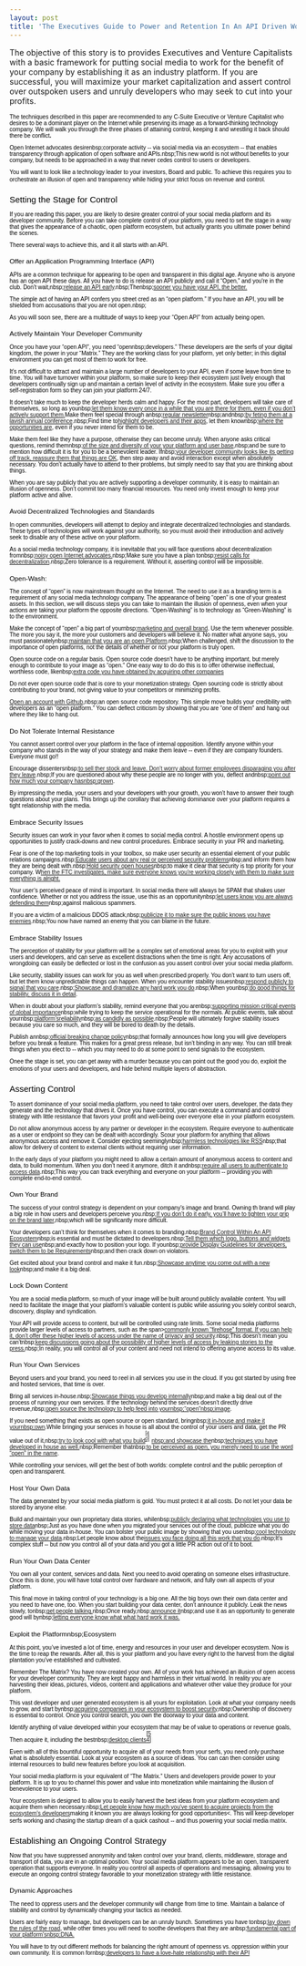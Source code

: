 ```yaml
---
layout: post
title: 'The Executives Guide to Power and Retention In An API Driven World'
---
```

<p>The objective of this story is to provides Executives and  Venture Capitalists with a basic framework for putting social media to  work for the benefit of your company by establishing it as an industry  platform. If you are successful, you will maximize your market  capitalization and assert control over outspoken users and unruly  developers who may seek to cut into your profits.</p>
<div id="contents" style="color: #000000; font-family: Verdana, Arial, Helvetica, sans-serif; font-size: 10px; font-style: normal; font-variant: normal; font-weight: normal; letter-spacing: normal; line-height: normal; orphans: auto; text-align: start; text-indent: 0px; text-transform: none; white-space: normal; widows: auto; word-spacing: 0px;">
<p>The techniques described in this paper are  recommended to any C-Suite Executive or Venture Capitalist who desires  to be a dominant player on the Internet while preserving its image as a  forward-thinking technology company. We will walk you through the three  phases of attaining control, keeping it and wrestling it back should  there be conflict<strong>.</strong></p>
<ol class="mainlist" style="font-weight: normal;"> </ol>
<p style="font-weight: normal;">Open Internet advocates desirenbsp;corporate  activity -- via social media via an ecosystem -- that enables  transparency through application of open software and APIs.nbsp;This  new world is not without benefits to your company, but needs to be  approached in a way that never cedes control to users or developers.</p>
<p style="font-weight: normal;">You will want to look like a technology leader to  your investors, Board and public. To achieve this requires you to  orchestrate an illusion of open and transparency while hiding your  strict focus on revenue and control.<a style="display: inline-block; background-image: url(/jscripts/tiny_mce/themes/advanced/skins/default/img/items.gif); width: 11px !important; height: 11px !important; background-position: 0px 0px; background-repeat: no-repeat no-repeat;" name="id.fjriogaiddjj" href="#"></a></p>
<h2 style="font-weight: normal;">Setting the Stage for Control</h2>
<p style="font-weight: normal;">If you are reading this paper, you are likely to  desire greater control of your social media platform and its developer  community. Before you can take complete control of your platform, you  need to set the stage in a way that gives the appearance of a chaotic,  open platform ecosystem, but actually grants you ultimate power behind  the scenes.</p>
<p style="font-weight: normal;">There several ways to achieve this, and it all starts with an API.</p>
<h3 style="font-weight: normal;">Offer an Application Programming Interface (API)</h3>
<p style="font-weight: normal;">APIs are a common technique for appearing to be open  and transparent in this digital age. Anyone who is anyone has an open  API these days. All you have to do is release an API publicly and call  it &ldquo;Open,&rdquo; and you're in the club. Don&rsquo;t wait,nbsp;<a class="c3" href="http://blog.twitter.com/2006/09/introducing-twitter-api.html">release an API early</a>.nbsp;Thenbsp;<a class="c3" href="http://blog.facebook.com/blog.php?post=2207512130">sooner you have your API, the better.</a></p>
<p style="font-weight: normal;">The simple act of having an API confers you street  cred as an &ldquo;open platform.&rdquo; If you have an API, you will be shielded  from accusations that you are not open.nbsp;</p>
<p style="font-weight: normal;">As you will soon see, there are a multitude of ways to keep your &ldquo;Open API&rdquo; from actually being open.</p>
<h3 style="font-weight: normal;">Actively Maintain Your Developer Community</h3>
<p style="font-weight: normal;">Once you have your &ldquo;open API&rdquo;, you need &ldquo;opennbsp;developers.&rdquo;  These developers are the serfs of your digital kingdom, the power in  your &ldquo;Matrix.&rdquo; They are the working class for your platform, yet only  better; in this digital environment you can get most of them to work for  free.</p>
<p style="font-weight: normal;">It&rsquo;s not difficult to attract and maintain a large  number of developers to your API, even if some leave from time to time.  You will have turnover within your platform, so make sure to keep their  ecosystem just lively enough that developers continually sign up and  maintain a certain level of activity in the ecosystem. Make sure you  offer a self-registration form so they can join your platform 24/7.</p>
<p style="font-weight: normal;">It doesn&rsquo;t take much to keep the developer herds  calm and happy. For the most part, developers will take care of  themselves, so long as younbsp;<a class="c3" href="http://mashable.com/2010/04/14/twitters-executives-answer-everybodys-questions-live/">let them know every once in a while that you are there for them, even if you don&rsquo;t actively support them</a><a class="c3" href="http://mashable.com/2010/04/14/twitters-executives-answer-everybodys-questions-live/">.</a>Make them feel special through anbsp;<a class="c3" href="http://developers.facebook.com/blog/post/417/">regular newsletter</a>nbsp;andnbsp;<a class="c3" href="http://www.washingtonpost.com/blogs/faster-forward/post/facebook-announces-f8-developer-conference/2011/08/25/gIQAR9d0fJ_blog.html">by feting them at a lavish annual conference</a>.nbsp;Find time to<a class="c3" href="http://mashable.com/2010/04/14/twitters-executives-answer-everybodys-questions-live/">highlight developers and their apps</a>, let them knownbsp;<a class="c3" href="http://www.voiceoftech.com/swhitley/index.php/2011/03/a-letter-to-ryan-sarver/">where the opportunities are</a>, even if you never intend for them to be.</p>
<p style="font-weight: normal;">Make them feel like they have a purpose, otherwise they can become unruly. When anyone asks critical questions, remind themnbsp;<a class="c3" href="https://groups.google.com/forum/?fromgroups#!topic/twitter-development-talk/yCzVnHqHIWo">of the size and diversity of your your platform and user base</a>,nbsp;and be sure to mention how difficult it is for you to be a benevolent leader. Ifnbsp;<a class="c3" href="http://www.google.com/url?q=http%3A%2F%2Fgigaom.com%2F2010%2F07%2F02%2Fwhats-on-deck-for-twitters-platform-app-promotion-and-another-dev-conference%2F&amp;sa=D&amp;sntz=1&amp;usg=AFQjCNERZ1aU8ysPMIEuoiVcAyV79JsCJg">your developer community looks like its getting off track, reassure them that things are OK</a>,  then step away and avoid interaction except when absolutely necessary.  You don&rsquo;t actually have to attend to their problems, but simply need to  say that you are thinking about things.</p>
<p style="font-weight: normal;">When you are say publicly that you are actively  supporting a developer community, it is easy to maintain an illusion of  openness. Don&rsquo;t commit too many financial resources. You need only  invest enough to keep your platform active and alive.</p>
<h3 style="font-weight: normal;">Avoid Decentralized Technologies and Standards</h3>
<p style="font-weight: normal;">In open communities, developers will attempt to  deploy and integrate decentralized technologies and standards. These  types of technologies will work against your authority, so you must  avoid their introduction and actively seek to disable any of these  active on your platform.</p>
<p style="font-weight: normal;">As a social media technology company, it is inevitable that you will face questions about decentralization fromnbsp;<a class="c3" href="http://al3x.net/2010/09/15/last-thing-about-twitter.html">noisy open Internet advocates.</a>nbsp;Make sure you have a plan tonbsp;<a class="c3" href="http://techcrunch.com/2010/09/16/decentralize-twitter/">resist calls for decentralization</a>.nbsp;Zero tolerance is a requirement. Without it, asserting control will be impossible.</p>
<h3 style="font-weight: normal;">Open-Wash:</h3>
<p style="font-weight: normal;">The concept of &ldquo;open&rdquo; is now mainstream thought on  the Internet. The need to use it as a branding term is a requirement of  any social media technology company. The appearance of being &ldquo;open&rdquo; is  one of your greatest assets. In this section, we will discuss steps you  can take to maintain the illusion of openness, even when your actions  are taking your platform the opposite directions. &ldquo;Open-Washing&rdquo; is to  technology as &ldquo;Green-Washing&rdquo; is to the environment.</p>
<p style="font-weight: normal;">Make the concept of &ldquo;open&rdquo; a big part of yournbsp;<a class="c3" href="http://www.itworld.com/it-managementstrategy/291719/twitter-open-source-washing-its-image">marketing and overall brand</a>.  Use the term whenever possible. The more you say it, the more your  customers and developers will believe it. No matter what anyone says,  you must passionatelynbsp;<a class="c3" href="http://blog.programmableweb.com/2012/07/09/the-twitter-api-still-an-open-platform/">maintain that you are an open Platform</a>.nbsp;When  challenged, shift the discussion to the importance of open platforms,  not the details of whether or not your platform is truly open.</p>
<p style="font-weight: normal;">Open source code on a regular basis. Open source  code doesn&rsquo;t have to be anything important, but merely enough to  contribute to your image as &ldquo;open.&rdquo; One easy way to do do this is to  offer otherwise ineffectual, worthless code, likenbsp;<a class="c3" href="http://engineering.twitter.com/2011/08/storm-is-coming-more-details-and-plans.html">extra code you have obtained by acquiring other companies</a></p>
<p style="font-weight: normal;">Do not ever open source code that is core to your  monetization strategy. Open sourcing code is strictly about contributing  to your brand, not giving value to your competitors or minimizing  profits.&nbsp;</p>
<p style="font-weight: normal;"><a class="c3" href="http://twitter.github.com/">Open an account with Github</a>,nbsp;an  open source code repository. This simple move builds your credibility  with developers as an &ldquo;open platform.&rdquo; You can deflect criticism by  showing that you are &ldquo;one of them&rdquo; and hang out where they like to hang  out.</p>
<h3 style="font-weight: normal;">Do Not Tolerate Internal Resistance</h3>
<p style="font-weight: normal;">You cannot assert control over your platform in the  face of internal opposition. Identify anyone within your company who  stands in the way of your strategy and make them leave -- even if they  are company founders. Everyone must go!!</p>
<p style="font-weight: normal;">Encourage dissentersnbsp;<a class="c3" href="http://www.google.com/url?q=http%3A%2F%2Ftechcrunch.com%2F2011%2F12%2F12%2Ftwitter-employees-leaving-stock%2F&amp;sa=D&amp;sntz=1&amp;usg=AFQjCNHxzn-aziIOWu6aKfdo-rRt14jUMQ">to sell ther stock and leave. Don&rsquo;t worry about former employees disparaging you after they leave</a>.nbsp;If you are questioned about why these people are no longer with you, deflect andnbsp;<a class="c3" href="http://tech.fortune.cnn.com/2011/11/14/leaving-twitter/">point out how much your company has</a><a class="c3" href="http://www.google.com/url?q=http%3A%2F%2Ftech.fortune.cnn.com%2F2011%2F11%2F14%2Fleaving-twitter%2F&amp;sa=D&amp;sntz=1&amp;usg=AFQjCNFM8fYesR3MWpuiV_ba_uioB3rVTA">nbsp;grown</a>.&nbsp;</p>
<p style="font-weight: normal;">By impressing the media, your users and your  developers with your growth, you won&rsquo;t have to answer their tough  questions about your plans. This brings up the corollary that achieving  dominance over your platform requires a tight relationship with the  media.</p>
<h3 style="font-weight: normal;">Embrace Security Issues</h3>
<p style="font-weight: normal;">Security issues can work in your favor when it comes  to social media control. A hostile environment opens up opportunities  to justify crack-downs and new control procedures. Embrace security in  your PR and marketing.</p>
<p style="font-weight: normal;">Fear is one of the top marketing tools in your  toolbox, so make user security an essential element of your public  relations campaigns.nbsp;<a class="c3" href="http://blog.twitter.com/2010/02/avoid-phishing-scams.html">Educate users about any real or perceived security problems</a>nbsp;and inform them how they are being dealt with.nbsp;<a class="c3" href="http://engineering.twitter.com/2012/03/past-few-months-have-been-busy-for.html">Hold security open houses</a>nbsp;to make it clear that security is top priority for your company. W<a class="c3" href="http://blog.twitter.com/2010/06/ftc-announcement.html">hen the FTC investigates, make sure everyone knows you&rsquo;re working closely with them to make sure everything is alright.</a></p>
<p style="font-weight: normal;">Your user&rsquo;s perceived peace of mind is important. In  social media there will always be SPAM that shakes user confidence.  Whether or not you address the issue, use this as an opportunitynbsp;<a class="c3" href="http://blog.twitter.com/2008/08/making-progress-on-spam.html">let users know you are always defending them</a>nbsp;against malicious spammers.&nbsp;</p>
<p style="font-weight: normal;">If you are a victim of a malicious DDOS attack,nbsp;<a class="c3" href="http://blog.twitter.com/2009/08/denial-of-service-attack.html">publicize it to make sure the public knows you have enemies</a>.nbsp;You now have named an enemy that you can blame in the future.</p>
<h3 style="font-weight: normal;">Embrace Stability Issues</h3>
<p style="font-weight: normal;">The perception of stability for your platform will  be a complex set of emotional areas for you to exploit with your users  and developers, and can serve as excellent distractions when the time is  right. Any accusations of wrongdoing can easily be deflected or lost in  the confusion as you assert control over your social media platform.</p>
<p style="font-weight: normal;">Like security, stability issues can work for you as  well when prescribed properly. You don&rsquo;t want to turn users off, but let  them know unpredictable things can happen. When you encounter stability  issuesnbsp;<a class="c3" href="http://blog.twitter.com/2010/06/whats-happening-with-twitter.html">respond publicly to signal that you care</a>.nbsp;<a class="c3" href="http://engineering.twitter.com/2011/03/great-migration-winter-of-2011.html">Showcase and dramatize any hard work you do</a>.nbsp;When younbsp;<a class="c3" href="http://blog.twitter.com/2007/12/downtime-rescheduled-shorter.html">do good things for stability, discuss it in detail</a>.</p>
<p style="font-weight: normal;">When in doubt about your platform&rsquo;s stability, remind everyone that you arenbsp;<a class="c3" href="http://blog.twitter.com/2009/06/up-up-and-away.html">supporting mission critical events of global importance</a>nbsp;while trying to keep the service operational for the normals. At public events, talk about yournbsp;<a class="c3" href="http://allthingsd.com/20110107/live-twitter-ceo-dick-costolo-at-dces/">platform</a><a class="c3" href="http://www.google.com/url?q=http%3A%2F%2Fallthingsd.com%2F20110107%2Flive-twitter-ceo-dick-costolo-at-dces%2F&amp;sa=D&amp;sntz=1&amp;usg=AFQjCNESbe8pmuBlAGlQH2IOYLcLYrkYgw">&rsquo;s</a><a class="c3" href="http://allthingsd.com/20110107/live-twitter-ceo-dick-costolo-at-dces/">reliability</a>nbsp;<a class="c3" href="http://blog.twitter.com/2010/07/reliability.html">as candidly as possible</a>.nbsp;People will ultimately forgive stability issues because you care so much, and they will be bored to death by the details.</p>
<p style="font-weight: normal;">Publish annbsp;<a class="c3" href="http://developers.facebook.com/roadmap/change-policy/">official breaking change policy</a>nbsp;that  formally announces how long you will give developers before you break a  feature. This makes for a great press release, but isn&rsquo;t binding in any  way. You can still break things when you elect to -- which you may need  to do at some point to send signals to the ecosystem.</p>
<p style="font-weight: normal;">Onee the stage is set, you can get away with a  murder because you can point out the good you do, exploit the emotions  of your users and developers, and hide behind multiple layers of  abstraction.<a style="display: inline-block; background-image: url(/jscripts/tiny_mce/themes/advanced/skins/default/img/items.gif); width: 11px !important; height: 11px !important; background-position: 0px 0px; background-repeat: no-repeat no-repeat;" name="id.z5rwzp62nsva" href="#"></a></p>
<h2 style="font-weight: normal;">Asserting Control</h2>
<p style="font-weight: normal;">To assert dominance of your social media platform,  you need to take control over users, developer, the data they generate  and the technology that drives it. Once you have control, you can  execute a command and control strategy with little resistance that  favors your profit and well-being over everyone else in your platform  ecosystem.</p>
<p style="font-weight: normal;">Do not allow anonymous access by any partner or  developer in the ecosystem. Require everyone to authenticate as a user  or endpoint so they can be dealt with accordingly. Scour your platform  for anything that allows anonymous access and remove it. Consider  ejecting seeminglynbsp;<a class="c3" href="http://mashable.com/2012/09/05/twitter-api-rss/">harmless technologies like RSS</a>nbsp;that allow for delivery of content to external clients without requiring user information.</p>
<p style="font-weight: normal;">In the early days of your platform you might need to  allow a certain amount of anonymous access to content and data, to  build momentum. When you don&rsquo;t need it anymore, ditch it andnbsp;<a class="c3" href="https://dev.twitter.com/blog/changes-coming-to-twitter-api">require all users to authenticate to access data</a>.nbsp;This way you can track everything and everyone on your platform -- providing you with complete end-to-end control.</p>
<h3 style="font-weight: normal;">Own Your Brand</h3>
<p style="font-weight: normal;">The success of your control strategy is dependent on  your company&rsquo;s image and brand. Owning th brand will play a big role in  how users and developers perceive you.nbsp;<a class="c3" href="http://www.google.com/url?q=http%3A%2F%2Fwww.newsy.com%2Fvideos%2Ftwitter-tightens-up-its-brand&amp;sa=D&amp;sntz=1&amp;usg=AFQjCNHKZHsqwIDOo85z47HmcXjHg46cRA">If you don&rsquo;t do it early, you&rsquo;ll have to tighten your grip on the brand later</a>,nbsp;which will be significantly more difficult.</p>
<p style="font-weight: normal;">Your developers can&rsquo;t think for themselves when it comes to branding.nbsp;<a class="c3" href="http://apievangelist.com/2012/06/06/brand-control-within-an-api-ecosystem-twitter-edition/">Brand Control Within An API Ecosystem</a>nbsp;is essential and must be dictated to developers.nbsp;<a class="c3" href="http://www.google.com/url?q=https%3A%2F%2Ftwitter.com%2Flogo&amp;sa=D&amp;sntz=1&amp;usg=AFQjCNFL8cfvP3jVYTZTEHAG1q3bqkKYLw">Tell them which logo, buttons and widgets they can use</a>nbsp;and exactly how to position your logo. If younbsp;<a class="c3" href="https://dev.twitter.com/terms/api-terms/diff">provide Display Guidelines for developers, switch them to be Requirements</a>nbsp;and then crack down on violators.</p>
<p style="font-weight: normal;">Get excited about your brand control and make it fun.nbsp;<a class="c3" href="http://blog.twitter.com/2010/10/new-twitter-new-look.html">Showcase anytime you come out with a new look</a>nbsp;and make it a big deal.</p>
<h3 style="font-weight: normal;">Lock Down Content</h3>
<p style="font-weight: normal;">You are a social media platform, so much of your  image will be built around publicly available content. You will need to  facilitate the image that your platform&rsquo;s valuable content is public  while assuring you solely control search, discovery, display and  syndication.</p>
<p style="font-weight: normal;">Your API will provide access to content, but will be  controlled using rate limits. Some social media platforms provide  larger levels of access to partners, such as the span&gt;<a class="c3" href="https://dev.twitter.com/terms/api-terms/diff">commonly known &ldquo;firehose&rdquo; format. If you can help it, don</a><a class="c3" href="http://www.google.com/url?q=https%3A%2F%2Fdev.twitter.com%2Fterms%2Fapi-terms%2Fdiff&amp;sa=D&amp;sntz=1&amp;usg=AFQjCNGHQiv7Oi_nbK9G42S5Dv3GfsuTwQ">&rsquo;t offer these higher levels of access under the name of privacy and security</a>.nbsp;This doesn&rsquo;t mean you can&rsquo;tnbsp;<a class="c3" href="http://www.readwriteweb.com/archives/facebook_firehose_may_be_released_at_developer_con.php">keep discussions going about the possibility of higher levels of access by leaking stories to the press.</a>nbsp;In reality, you will control all of your content and need not intend to offering anyone access to its value.</p>
<h3 style="font-weight: normal;">Run Your Own Services</h3>
<p style="font-weight: normal;">Beyond users and your brand, you need to reel in all  services you use in the cloud. If you got started by using free and  hosted services, that time is over.</p>
<p style="font-weight: normal;">Bring all services in-house.nbsp;<a class="c3" href="https://dev.twitter.com/blog/twemproxy">Showcase things you develop internally</a>nbsp;and  make a big deal out of the process of running your own services. If the  technology behind the services doesn&rsquo;t directly drive revenue,nbsp;<a class="c3" href="https://dev.twitter.com/blog/scalding">open source the technology to help feed into yournbsp;</a><a class="c3" href="http://www.google.com/url?q=https%3A%2F%2Fdev.twitter.com%2Fblog%2Fscalding&amp;sa=D&amp;sntz=1&amp;usg=AFQjCNHQ5Hn0CLQIv38-KBCAlDaHtRnrAg">&ldquo;open&rdquo;nbsp;</a><a class="c3" href="https://dev.twitter.com/blog/scalding">image</a>.</p>
<p style="font-weight: normal;">If you need something that exists as open source or open standard, bringnbsp;<a class="c3" href="/2012/06/13/twitter-launches-new-not-so-open-graph-aka-twitter-cards/">it in-house and make it yournbsp;</a><a class="c3" href="/2012/06/13/twitter-launches-new-not-so-open-graph-aka-twitter-cards/">own</a>.While bringing your services in house is all about the control of your users and data, get the PR value out of it,nbsp;<a class="c3" href="http://engineering.twitter.com/2010/07/murder-fast-datacenter-code-deploys.html">try to look cool with what you build</a><sup class="c0"><a style="display: inline-block; background-image: url(/jscripts/tiny_mce/themes/advanced/skins/default/img/items.gif); width: 11px !important; height: 11px !important; background-position: 0px 0px; background-repeat: no-repeat no-repeat;" name="ftnt_ref40" href="#ftnt40">[40]</a></sup><a class="c3" href="http://engineering.twitter.com/2010/07/murder-fast-datacenter-code-deploys.html">nbsp;and showcase the</a>nbsp;<a class="c3" href="http://engineering.twitter.com/2010/04/timeboxing.html">techniques you have developed in house as well.</a>nbsp;Remember thatnbsp;<a class="c3" href="http://techcrunch.com/2010/04/23/like-buttons-evil-facebook-not-open/">to be perceived as open, you merely need to use the word &ldquo;open&rdquo; in the name</a>.</p>
<p style="font-weight: normal;">While controlling your services, will get the best  of both worlds: complete control and the public perception of open and  transparent.</p>
<h3 style="font-weight: normal;">Host Your Own Data</h3>
<p style="font-weight: normal;">The data generated by your social media platform is  gold. You must protect it at all costs. Do not let your data be stored  by anyone else.</p>
<p style="font-weight: normal;">Build and maintain your own proprietary data stories, whilenbsp;<a class="c3" href="http://engineering.twitter.com/2012/04/mysql-at-twitter.html">publicly declaring what technologies you use to store data</a>nbsp;Just  as you have done when you migrated your services out of the cloud,  publicize what you do while moving your data in-house. You can bolster  your public image by showing that you usenbsp;<a class="c3" href="http://engineering.twitter.com/2010/07/cassandra-at-twitter-today.html">cool technology to manage your data</a>.nbsp;Let people know about the<a class="c3" href="http://engineering.twitter.com/2010/04/memcached-spof-mystery.html">issues you face doing all this work that you do</a>.nbsp;It&rsquo;s complex stuff -- but now you control all of your data and you got a little PR action out of it to boot.</p>
<h3 style="font-weight: normal;">Run Your Own Data Center</h3>
<p style="font-weight: normal;">You own all your content, services and data. Next  you need to avoid operating on someone elses infrastructure. Once this  is done, you will have total control over hardware and network, and  fully own all aspects of your platform.</p>
<p style="font-weight: normal;">This final move in taking control of your technology  is a big one. All the big boys own their own data center and you need  to have one, too. When you start building your data center, don&rsquo;t  announce it publicly. Leak the news slowly, tonbsp;<a class="c3" href="http://www.readwriteweb.com/archives/is_this_twitters_new_custom_data_center.php">get people talking.</a>nbsp;Once ready,nbsp;<a class="c3" href="http://www.google.com/url?q=http%3A%2F%2Fengineering.twitter.com%2F2010%2F07%2Froom-to-grow-twitter-data-center.html&amp;sa=D&amp;sntz=1&amp;usg=AFQjCNFr_a1CFzyk5sI7z14XeXavoH4zbA">announce it</a>nbsp;and use it as an opportunity to generate good will bynbsp;<a class="c3" href="http://engineering.twitter.com/2011/03/great-migration-winter-of-2011.html">letting everyone know what what hard work it was.</a></p>
<h3 style="font-weight: normal;">Exploit the Platformnbsp;Ecosystem</h3>
<p style="font-weight: normal;">At this point, you&rsquo;ve invested a lot of time, energy  and resources in your user and developer ecosystem. Now is the time to  reap the rewards. After all, this is your platform and you have every  right to the harvest from the digital plantation you&rsquo;ve established and  cultivated.&nbsp;</p>
<p style="font-weight: normal;">Remember The Matrix? You have now created your own.  All of your work has achieved an illusion of open access for your  developer community. They are kept happy and harmless in their virtual  world. In reality you are harvesting their ideas, pictures, videos,  content and applications and whatever other value they produce for your  platform.</p>
<p style="font-weight: normal;">This vast developer and user generated ecosystem is  all yours for exploitation. Look at what your company needs to grow, and  start bynbsp;<a class="c3" href="http://vator.tv/news/2012-01-24-twitter-buys-dasient-ups-its-security">acquiring companies in your ecosystem to boost security</a>,nbsp;Ownership of discovery is essential to control. Once you control search, you own the doorway to your data and content.</p>
<p style="font-weight: normal;">Identify anything of value developed within your  ecosystem that may be of value to operations or revenue goals, Then  acquire it, including the bestnbsp;<a class="c3" href="https://twitter.com/twitterapi/statuses/73411831716249600">desktop clients</a><a style="display: inline-block; background-image: url(/jscripts/tiny_mce/themes/advanced/skins/default/img/items.gif); width: 11px !important; height: 11px !important; background-position: 0px 0px; background-repeat: no-repeat no-repeat;" name="ftnt_ref54" href="#ftnt54">[54]</a></p>
<p style="font-weight: normal;">Even with all of this bountiful opportunity to  acquire all of your needs from your serfs, you need only purchase what  is absolutely essential. Look at your ecosystem as a source of ideas.  You can can then consider using internal resources to build new features  before you look at acquisition.</p>
<p style="font-weight: normal;">Your social media platform is your equivalent of  &ldquo;The Matrix.&rdquo; Users and developers provide power to your platform. It is  up to you to channel this power and value into monetization while  maintaining the illusion of benevolence to your users.</p>
<p style="font-weight: normal;">Your ecosystem is designed to allow you to easily  harvest the best ideas from your platform ecosystem and acquire them  when necessary.nbsp;<a class="c3" href="http://blog.twitter.com/2011/07/one-million-registered-twitter-apps.html">Let people know how much you&rsquo;ve spent to acquire projects from the ecosystem&rsquo;s developers</a>making it known you are always looking for good opportunities&lt;.  This will keep developer serfs working and chasing the startup dream of  a quick cashout -- and thus powering your social media matrix.<a style="display: inline-block; background-image: url(/jscripts/tiny_mce/themes/advanced/skins/default/img/items.gif); width: 11px !important; height: 11px !important; background-position: 0px 0px; background-repeat: no-repeat no-repeat;" name="id.19i0rkkbbqh6" href="#"></a></p>
<h2 style="font-weight: normal;">Establishing an Ongoing Control Strategy</h2>
<p style="font-weight: normal;">Now that you have suppressed anonymity and taken  control over your brand, clients, middleware, storage and transport of  data, you are in an optimal position. Your social media platform appears  to be an open, transparent operation that supports everyone. In reality  you control all aspects of operations and messaging, allowing you to  execute an ongoing control strategy favorable to your monetization  strategy with little resistance.</p>
<h3 style="font-weight: normal;">Dynamic Approaches</h3>
<p style="font-weight: normal;">The need to oppress users and the developer  community will change from time to time. Maintain a balance of stability  and control by dynamically changing your tactics as needed.</p>
<p style="font-weight: normal;">Users are fairly easy to manage, but developers can be an unruly bunch. Sometimes you have tonbsp;<a class="c3" href="http://www.google.com/url?q=https%3A%2F%2Fdev.twitter.com%2Fterms%2Fapi-terms&amp;sa=D&amp;sntz=1&amp;usg=AFQjCNESESM6Bb83kZQFTiwOnT1FvgsLdQ">lay down the rules of the roa</a><a class="c3" href="https://dev.twitter.com/terms/api-terms">d</a>, while other times you will need to soothe developers that they are anbsp;<a class="c3" href="https://dev.twitter.com/blog/note-jack-twitter-developers">fundamental part of your platform</a><a class="c3" href="http://www.google.com/url?q=https%3A%2F%2Fdev.twitter.com%2Fblog%2Fnote-jack-twitter-developers&amp;sa=D&amp;sntz=1&amp;usg=AFQjCNEHcDdj7qztxQobsvtt8bmM6XUQng">&rsquo;s</a><a class="c3" href="https://dev.twitter.com/blog/note-jack-twitter-developers">nbsp;DNA.</a></p>
<p style="font-weight: normal;">You will have to try out different methods for  balancing the right amount of openness vs. oppression within your own  community. It is common fornbsp;<a class="c3" href="http://gigaom.com/2012/09/03/why-i-have-a-love-hate-relationship-with-twitter/">developers to have a love-hate relationship with their API</a></p>
</div>